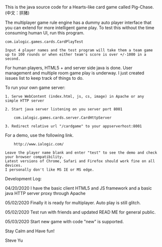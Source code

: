This is the java source code for a Hearts-like card game called Pig-Chase. (中文：拱猪)

The multiplayer game rule engine has a dummy auto player interface that you can extend for more intelligent game play. To test this without the time consuming human UI, run this program.

	com.ialogic.games.cards.CardPlayTest

	Input 4 player names and the test program will take them a team game up to 100 rounds or when either team's score is over +/-1000 in a second.

For human players, HTML5 + and server side java is done. User management and multiple room game play is underway. I just created issues list to keep track of things to do.

To run your own game server:

	1. Serve WebContent (index.html, js, cs, image) in Apache or any simple HTTP server
	
	2. Start java server listening on you server port 8001
	
		com.ialogic.games.cards.server.CardHttpServer
	
	3. Redirect relative url "/cardgame" to your appserverhost:8001

For a demo, use the following link.

		http://www.ialogic.com/

	Leave the player name blank and enter "test" to see the demo and check your browser compatibility. 
	Latest versions of Chrome, Safari and Firefox should work fine on all devices. 
	I personally don't like MS IE or MS edge. 


Development Log:

04/20/2020	I have the basic client HTML5 and JS framework and a basic java HTTP server proxy through Apache

05/02/2020      Finally it is ready for multiplayer. Auto play is still glitch.

05/02/2020      Test run with friends and updated READ ME for general public.

05/03/2020	Start new game with code "new" is supported.


Stay Calm and Have fun!

Steve Yu
